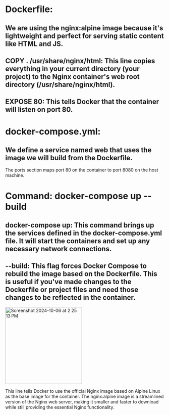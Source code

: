 # Dockerfile:
## We are using the nginx:alpine image because it's lightweight and perfect for serving static content like HTML and JS.
## COPY . /usr/share/nginx/html: This line copies everything in your current directory (your project) to the Nginx container's web root directory (/usr/share/nginx/html).
## EXPOSE 80: This tells Docker that the container will listen on port 80.
# docker-compose.yml:
## We define a service named web that uses the image we will build from the Dockerfile.
The ports section maps port 80 on the container to port 8080 on the host machine.

# Command: docker-compose up --build
## docker-compose up: This command brings up the services defined in the docker-compose.yml file. It will start the containers and set up any necessary network connections.
## --build: This flag forces Docker Compose to rebuild the image based on the Dockerfile. This is useful if you've made changes to the Dockerfile or project files and need those changes to be reflected in the container.


<img width="243" alt="Screenshot 2024-10-06 at 2 25 13 PM" src="https://github.com/user-attachments/assets/7cd5fdd3-04a1-4e3f-a34b-99a53e9f78f5">


This line tells Docker to use the official Nginx image based on Alpine Linux as the base image for the container. The nginx:alpine image is a streamlined version of the Nginx web server, making it smaller and faster to download while still providing the essential Nginx functionality.
